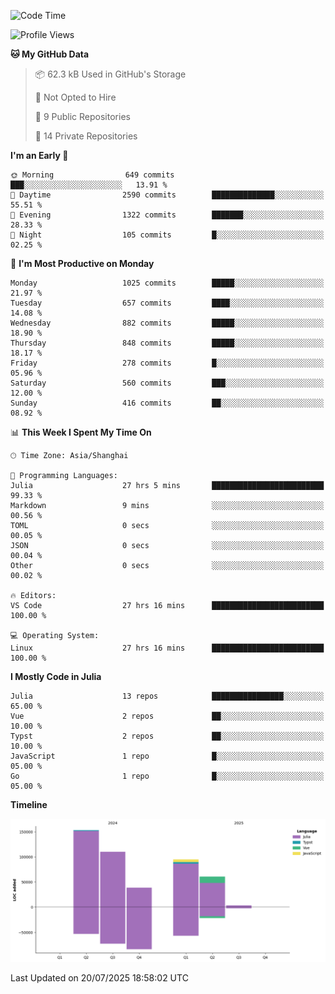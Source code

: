 <!--START_SECTION:waka-->
![Code Time](http://img.shields.io/badge/Code%20Time-660%20hrs%2040%20mins-blue)

![Profile Views](http://img.shields.io/badge/Profile%20Views-0-blue)

**🐱 My GitHub Data** 

> 📦 62.3 kB Used in GitHub's Storage 
 > 
> 🚫 Not Opted to Hire
 > 
> 📜 9 Public Repositories 
 > 
> 🔑 14 Private Repositories 
 > 
**I'm an Early 🐤** 

```text
🌞 Morning                649 commits         ███░░░░░░░░░░░░░░░░░░░░░░   13.91 % 
🌆 Daytime                2590 commits        ██████████████░░░░░░░░░░░   55.51 % 
🌃 Evening                1322 commits        ███████░░░░░░░░░░░░░░░░░░   28.33 % 
🌙 Night                  105 commits         █░░░░░░░░░░░░░░░░░░░░░░░░   02.25 % 
```
📅 **I'm Most Productive on Monday** 

```text
Monday                   1025 commits        █████░░░░░░░░░░░░░░░░░░░░   21.97 % 
Tuesday                  657 commits         ████░░░░░░░░░░░░░░░░░░░░░   14.08 % 
Wednesday                882 commits         █████░░░░░░░░░░░░░░░░░░░░   18.90 % 
Thursday                 848 commits         █████░░░░░░░░░░░░░░░░░░░░   18.17 % 
Friday                   278 commits         █░░░░░░░░░░░░░░░░░░░░░░░░   05.96 % 
Saturday                 560 commits         ███░░░░░░░░░░░░░░░░░░░░░░   12.00 % 
Sunday                   416 commits         ██░░░░░░░░░░░░░░░░░░░░░░░   08.92 % 
```


📊 **This Week I Spent My Time On** 

```text
🕑︎ Time Zone: Asia/Shanghai

💬 Programming Languages: 
Julia                    27 hrs 5 mins       █████████████████████████   99.33 % 
Markdown                 9 mins              ░░░░░░░░░░░░░░░░░░░░░░░░░   00.56 % 
TOML                     0 secs              ░░░░░░░░░░░░░░░░░░░░░░░░░   00.05 % 
JSON                     0 secs              ░░░░░░░░░░░░░░░░░░░░░░░░░   00.04 % 
Other                    0 secs              ░░░░░░░░░░░░░░░░░░░░░░░░░   00.02 % 

🔥 Editors: 
VS Code                  27 hrs 16 mins      █████████████████████████   100.00 % 

💻 Operating System: 
Linux                    27 hrs 16 mins      █████████████████████████   100.00 % 
```

**I Mostly Code in Julia** 

```text
Julia                    13 repos            ████████████████░░░░░░░░░   65.00 % 
Vue                      2 repos             ██░░░░░░░░░░░░░░░░░░░░░░░   10.00 % 
Typst                    2 repos             ██░░░░░░░░░░░░░░░░░░░░░░░   10.00 % 
JavaScript               1 repo              █░░░░░░░░░░░░░░░░░░░░░░░░   05.00 % 
Go                       1 repo              █░░░░░░░░░░░░░░░░░░░░░░░░   05.00 % 
```



**Timeline**

![Lines of Code chart](https://raw.githubusercontent.com/DimhamT/DimhamT/main/assets/bar_graph.png)


 Last Updated on 20/07/2025 18:58:02 UTC
<!--END_SECTION:waka-->



<!--
**dhtantoy/dhtantoy** is a ✨ _special_ ✨ repository because its `README.md` (this file) appears on your GitHub profile.

Here are some ideas to get you started:

- 🔭 I’m currently working on ...
- 🌱 I’m currently learning ...
- 👯 I’m looking to collaborate on ...
- 🤔 I’m looking for help with ...
- 💬 Ask me about ...
- 📫 How to reach me: ...
- 😄 Pronouns: ...
- ⚡ Fun fact: ...
-->
